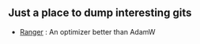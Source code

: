 ## Just a place to dump interesting gits

* [Ranger](https://github.com/lessw2020/Ranger-Deep-Learning-Optimizer) : An optimizer better than AdamW

